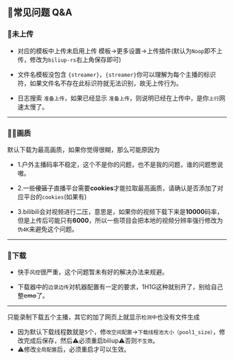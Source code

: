 <!-- Q&A -->


## 🎯常见问题 Q&A  


### 🤨未上传   

* 对应的模板中上传未启用上传 模板→更多设置→上传插件(默认为`Noop`即不上传，修改为`biliup-rs`右上角保存即可)   

* 文件名模板没包含 `{streamer}`，`{streamer}`你可以理解为每个主播的标识符，如果文件名不存在此标识符就无法识别，故无上传行为。   

* 日志搜索 `准备上传`，如果已经显示 `准备上传`，则说明已经在上传中，是你`上行`网速太慢了。

**********

### 🤷‍♀️画质   

默认下载为最高画质，如果你觉得很糊，那么可能原因为   

 * 1.户外主播码率不稳定，这个不是你的问题，也不是我的问题，谁的问题憋说嗷。      
   
 * 2.一些~~傻篮子~~直播平台需要**cookies**才能拉取最高画质，请确认是否添加了对应平台的`cookies`(如果有)   

 * 3.bilibili会对视频进行二压，意思是，如果你的视频下载下来是**10000**码率，但是上传后可能只有**6000**，所以一些项目会把本地的视频分辨率强行修改为`伪4K`来避免这个问题。

**********

 ### 🥶下载   

 * 快手`风控`很严重，这个问题暂未有好的解决办法来规避。   

 * 下载器中的`边录边传`对机器配置有一定的要求，1H1G这种就别开了，别给自己整~~emo~~了。

**********


只能录制下载五个主播，其它的加了网页上就显示`检测中`也没有文件生成

* 因为默认下载线程数就是`5`个，修`改空间配置`→`下载线程池大小（pool1_size）`，修改完成后保存，然后⚠️必须重启biliup⚠️否则`不生效`。
* ⚠️修改`全局配置`后，必须重启才可以生效。



